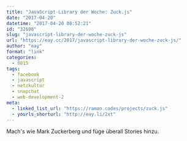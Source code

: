 ```yaml
---
title: "JavaScript-Library der Woche: Zuck.js"
date: "2017-04-20"
datetime: "2017-04-20 08:52:21"
id: "32698"
slug: "javascript-library-der-woche-zuck-js"
url: "https://eay.cc/2017/javascript-library-der-woche-zuck-js/"
author: "eay"
format: "link"
categories:
  - 0815
tags:
  - facebook
  - javascript
  - netzkultur
  - snapchat
  - web-development-2
meta:
  - linked_list_url: "https://ramon.codes/projects/zuck.js"
  - yourls_shorturl: "http://eay.li/2xt"
---
```


Mach's wie Mark Zuckerberg und füge überall Stories hinzu.
